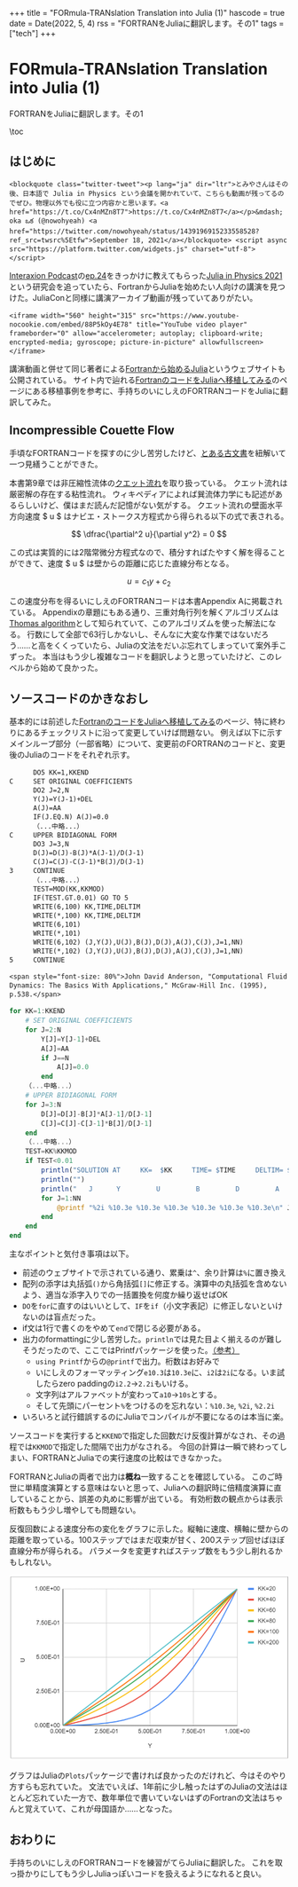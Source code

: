 +++
title = "FORmula-TRANslation Translation into Julia (1)"
hascode = true
date = Date(2022, 5, 4)
rss = "FORTRANをJuliaに翻訳します。その1"
tags = ["tech"]
+++

# FORmula-TRANslation Translation into Julia (1)

FORTRANをJuliaに翻訳します。その1

\toc

## はじめに

~~~
<blockquote class="twitter-tweet"><p lang="ja" dir="ltr">とみやさんはその後、日本語で Julia in Physics という会議を開かれていて、こちらも動画が残ってるのでぜひ。物理以外でも役に立つ内容かと思います。<a href="https://t.co/Cx4nMZn8T7">https://t.co/Cx4nMZn8T7</a></p>&mdash; oka ఒక (@nowohyeah) <a href="https://twitter.com/nowohyeah/status/1439196915233558528?ref_src=twsrc%5Etfw">September 18, 2021</a></blockquote> <script async src="https://platform.twitter.com/widgets.js" charset="utf-8"></script>
~~~

[Interaxion Podcast](https://interaxion-podcast.github.io/)の[ep.24](https://interaxion-podcast.github.io/24)をきっかけに教えてもらった[Julia in Physics 2021](https://akio-tomiya.github.io/julia_in_physics/)という研究会を追っていたら、FortranからJuliaを始めたい人向けの講演を見つけた。JuliaConと同様に講演アーカイブ動画が残っていてありがたい。

~~~
<iframe width="560" height="315" src="https://www.youtube-nocookie.com/embed/88P5kOy4E78" title="YouTube video player" frameborder="0" allow="accelerometer; autoplay; clipboard-write; encrypted-media; gyroscope; picture-in-picture" allowfullscreen></iframe>
~~~

講演動画と併せて同じ著者による[Fortranから始めるJulia](https://cometscome.github.io/JuliaFromFortran/build/)というウェブサイトも公開されている。
サイト内で辿れる[FortranのコードをJuliaへ移植してみる](https://cometscome.github.io/JuliaFromFortran/build/chapter2/01/)のページにある移植事例を参考に、手持ちのいにしえのFORTRANコードをJuliaに翻訳してみた。


## Incompressible Couette Flow

手頃なFORTRANコードを探すのに少し苦労したけど、[とある古文書](https://www.amazon.co.jp/dp/0071132104)を紐解いて一つ見繕うことができた。

本書第9章では非圧縮性流体の[クエット流れ](https://ja.wikipedia.org/wiki/%E3%82%AF%E3%82%A8%E3%83%83%E3%83%88%E6%B5%81%E3%82%8C)を取り扱っている。
クエット流れは厳密解の存在する粘性流れ。
ウィキペディアによれば巽流体力学にも記述があるらしいけど、僕はまだ読んだ記憶がない気がする。
クエット流れの壁面水平方向速度 $ u $ はナビエ・ストークス方程式から得られる以下の式で表される。

$$ \dfrac{\partial^2 u}{\partial y^2} = 0 $$

この式は実質的には2階常微分方程式なので、積分すればたやすく解を得ることができて、速度 $ u $ は壁からの距離に応じた直線分布となる。

$$ u = c_1y+c_2 $$

この速度分布を得るいにしえのFORTRANコードは本書Appendix Aに掲載されている。
Appendixの章題にもある通り、三重対角行列を解くアルゴリズムは[Thomas algorithm](https://en.wikipedia.org/wiki/Tridiagonal_matrix_algorithm)として知られていて、このアルゴリズムを使った解法になる。
行数にして全部で63行しかないし、そんなに大変な作業ではないだろう……と高をくくっていたら、Juliaの文法をだいぶ忘れてしまっていて案外手こずった。
本当はもう少し複雑なコードを翻訳しようと思っていたけど、このレベルから始めて良かった。

## ソースコードのかきなおし

基本的には前述した[FortranのコードをJuliaへ移植してみる](https://cometscome.github.io/JuliaFromFortran/build/chapter2/01/)のページ、特に終わりにあるチェックリストに沿って変更していけば問題ない。
例えば以下に示すメインループ部分（一部省略）について、変更前のFORTRANのコードと、変更後のJuliaのコードをそれぞれ示す。

```
      DO5 KK=1,KKEND
C     SET ORIGINAL COEFFICIENTS
      DO2 J=2,N
      Y(J)=Y(J-1)+DEL
      A(J)=AA
      IF(J.EQ.N) A(J)=0.0
      （...中略...）
C     UPPER BIDIAGONAL FORM
      DO3 J=3,N
      D(J)=D(J)-B(J)*A(J-1)/D(J-1)
      C(J)=C(J)-C(J-1)*B(J)/D(J-1)
3     CONTINUE
      （...中略...）
      TEST=MOD(KK,KKMOD)
      IF(TEST.GT.0.01) GO TO 5
      WRITE(6,100) KK,TIME,DELTIM
      WRITE(*,100) KK,TIME,DELTIM
      WRITE(6,101)
      WRITE(*,101)
      WRITE(6,102) (J,Y(J),U(J),B(J),D(J),A(J),C(J),J=1,NN)
      WRITE(*,102) (J,Y(J),U(J),B(J),D(J),A(J),C(J),J=1,NN)
5     CONTINUE
```
~~~
<span style="font-size: 80%">John David Anderson, "Computational Fluid Dynamics: The Basics With Applications," McGraw-Hill Inc. (1995), p.538.</span>
~~~

```julia
for KK=1:KKEND
    # SET ORIGINAL COEFFICIENTS
    for J=2:N
        Y[J]=Y[J-1]+DEL
        A[J]=AA
        if J==N
            A[J]=0.0
        end
    （...中略...）
    # UPPER BIDIAGONAL FORM
    for J=3:N
        D[J]=D[J]-B[J]*A[J-1]/D[J-1]
        C[J]=C[J]-C[J-1]*B[J]/D[J-1]
    end
    （...中略...）
    TEST=KK%KKMOD
    if TEST<0.01
        println("SOLUTION AT     KK=  $KK     TIME= $TIME     DELTIM= $DELTIM")
        println("")
        println("   J      Y         U         B         D         A         C")
        for J=1:NN
            @printf "%2i %10.3e %10.3e %10.3e %10.3e %10.3e %10.3e\n" J Y[J] U[J] B[J] D[J] A[J] C[J]
        end
    end
end
```

主なポイントと気付き事項は以下。

- 前述のウェブサイトで示されている通り、累乗は`^`、余り計算は`%`に置き換え
- 配列の添字は丸括弧`()`から角括弧`[]`に修正する。演算中の丸括弧を含めないよう、適当な添字入りでの一括置換を何度か繰り返せばOK
- `DO`を`for`に直すのはいいとして、`IF`を`if`（小文字表記）に修正しないといけないのは盲点だった。
- if文は1行で書くのをやめて`end`で閉じる必要がある。
- 出力のformattingに少し苦労した。`println`では見た目よく揃えるのが難しそうだったので、ここではPrintfパッケージを使った。[（参考）](http://www.nct9.ne.jp/m_hiroi/light/juliaa06.html)
  - `using Printf`からの`@printf`で出力。桁数はお好みで
  - いにしえのフォーマッティング`e10.3`は`10.3e`に、`i2`は`2i`になる。いま試したらzero paddingの`i2.2`→`2.2i`もいける。
  - 文字列はアルファベットが変わって`a10`→`10s`とする。
  - そして先頭にパーセント`%`をつけるのを忘れない：`%10.3e`, `%2i`, `%2.2i`
- いろいろと試行錯誤するのにJuliaでコンパイルが不要になるのは本当に楽。


ソースコードを実行すると`KKEND`で指定した回数だけ反復計算がなされ、その過程では`KKMOD`で指定した間隔で出力がなされる。
今回の計算は一瞬で終わってしまい、FORTRANとJuliaでの実行速度の比較はできなかった。

FORTRANとJuliaの両者で出力は**概ね**一致することを確認している。
このご時世に単精度演算とする意味はないと思って、Juliaへの翻訳時に倍精度演算に直していることから、誤差の丸めに影響が出ている。
有効桁数の観点からは表示桁数ももう少し増やしても問題ない。

反復回数による速度分布の変化をグラフに示した。縦軸に速度、横軸に壁からの距離を取っている。100ステップではまだ収束が甘く、200ステップ回せばほぼ直線分布が得られる。
パラメータを変更すればステップ数をもう少し削れるかもしれない。

![u-profile](/pages/img/20211011061830.png)

グラフはJuliaの`Plots`パッケージで書ければ良かったのだけれど、今はそのやり方すらも忘れていた。
文法でいえば、1年前に少し触ったはずのJuliaの文法はほとんど忘れていた一方で、数年単位で書いていないはずのFortranの文法はちゃんと覚えていて、これが母国語か……となった。

## おわりに

手持ちのいにしえのFORTRANコードを練習がてらJuliaに翻訳した。
これを取っ掛かりにしてもう少しJuliaっぽいコードを扱えるようになれると良い。
